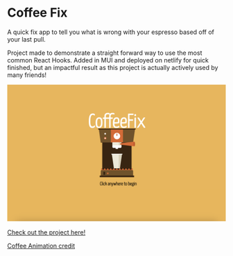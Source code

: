 # Coffee Fix

A quick fix app to tell you what is wrong with your espresso based off of your last pull. 

Project made to demonstrate a straight forward way to use the most common React Hooks. Added in MUI and deployed on netlify for quick finished, but an impactful result as this project is actually actively used by many friends!

![alt text](src/images/site-snap.png)

[Check out the project here!](https://coffee-fix.net)

[Coffee Animation credit](https://codingartistweb.com/2021/08/coffee-machine-css-animation/)
